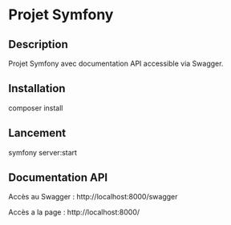 # Projet Symfony

## Description
Projet Symfony avec documentation API accessible via Swagger.

## Installation
composer install

## Lancement
symfony server:start

## Documentation API
Accès au Swagger : http://localhost:8000/swagger

Accès a la page : http://localhost:8000/